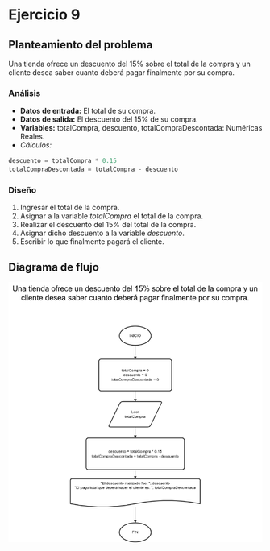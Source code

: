 # Ejercicio 9                     

## Planteamiento del problema

Una tienda ofrece un descuento del 15% sobre el total de la compra y un cliente desea saber cuanto deberá pagar finalmente por su compra.

### Análisis

- **Datos de entrada:** El total de su compra.
- **Datos de salida:** El descuento del 15% de su compra.
- **Variables:** totalCompra, descuento, totalCompraDescontada: Numéricas Reales.
- _Cálculos:_
```C
descuento = totalCompra * 0.15
totalCompraDescontada = totalCompra - descuento
```

### Diseño

1. Ingresar el total de la compra.
2. Asignar a la variable *totalCompra* el total de la compra.
3. Realizar el descuento del 15% del total de la compra.
4. Asignar dicho descuento a la variable *descuento*.
5. Escribir lo que finalmente pagará el cliente.

## Diagrama de flujo

![DFD del ejercicio 9](./Ejercicio9DFD.png)
